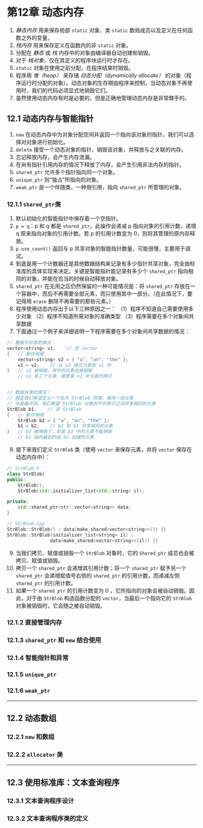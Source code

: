 # 第12章 动态内存

1. *静态内存* 用来保存局部 `static` 对象、类 `static` 数局成员以及定义在任何函数之外的变量。
2. *栈内存* 用来保存定义在函数内的非 `static` 对象。
3. 分配在 *静态* 或 *栈* 内存中的对象由编译器自动创建和销毁。
4. 对于 *栈对象*，仅在其定义的程序块运行时才存在。
5. `static` 对象在使用之前分配，在程序结束时销毁。
6. 程序用 *堆（heap）* 来存储 *动态分配（dynamically allocate）* 的对象（程序运行时分配的对象）。动态对象的生存期由程序来控制，当动态对象不再使用时，我们的代码必须显式地销毁它们。
7. 虽然使用动态内存有时是必要的，但是正确地管理动态内存是非常棘手的。

## 12.1 动态内存与智能指针

1. `new` 在动态内存中为对象分配空间并返回一个指向该对象的指针，我们可以选择对对象进行初始化。
2. `delete` 接受一个动态对象的指针，销毁该对象，并释放与之关联的内存。
3. 忘记释放内存，会产生内存泄漏。
4. 在尚有指针引用内存的情况下释放了内存，会产生引用非法内存的指针。
5. `shared_ptr` 允许多个指针指向同一个对象。
6. `unique_ptr` 则“独占”所指向的对象。
7. `weak_ptr` 是一个伴随类，一种弱引用，指向 `shared_ptr` 所管理的对象。

### 12.1.1 `shared_ptr`类

1. 默认初始化的智能指针中保存着一个空指针。
2. `p = q`：p 和 q 都是 `shared_ptr`，此操作会递减 p 指向对象的引用计数，递增 q 原来指向对象的引用计数。若 p 的引用计数变为 0，则将其管理的原内存释放。
3. `p.use_count()` 返回与 p 共享对象的智能指针数量，可能很慢，主要用于调试。
4. 到底是用一个计数器还是其他数据结构来记录有多少指针共享对象，完全由标准库的具体实现来决定。关键是智能指针能记录有多少个 `shared_ptr` 指向相同的对象，并能在恰当的时候自动释放对象。
5. `shared_ptr` 在无用之后仍然保留的一种可能情况是：将 `shared_ptr` 存放在一个容器中，而后不再需要全部元素，而只使用其中一部分。（在此情况下，要记得用 `erase` 删除不再需要的那些元素。）
6. 程序使用动态内存出于以下三种原因之一：
（1）程序不知道自己需要使用多少对象
（2）程序不知道所需对象的准确类型
（3）程序需要在多个对象间共享数据
7. 下面通过一个例子来详细说明一下程序需要在多个对象间共享数据的情况：

```c++
// 数据不共享的情况：
vector<string> v1;    // 空 vector
{   // 新作用域
    vector<string> v2 = { "a", "an", "the" };
    v1 = v2;    // 从 v2 拷贝元素到 v1 中
}   // v2 被销毁，其中的元素也被销毁
    // v1 有三个元素，是原来 v2 中元素的拷贝


// 数据共享的情况：
// 假定我们希望定义一个名为 StrBlob 的类，保存一组元素
// 与容器不同，我们希望 StrBlob 对象的不同拷贝之间共享相同的元素
StrBlob b1;    // 空 StrBlob
{   // 新作用域
    StrBlob b2 = { "a", "an", "the" };
    b1 = b2;    // b2 和 b1 共享相同的元素
}   // b2 被销毁了，但是 b2 中的元素不能销毁
    // b1 指向最初的由 b2 创建的元素
```

8. 接下来我们定义 `StrBlob` 类（使用 `vector` 来保存元素，并将 `vector` 保存在动态内存中）：

```c++
// StrBlob.h
class StrBlob{
public:
    StrBlob();
    StrBlob(std::initializer_list<std::string> il);

private:
    std::shared_ptr<str::vector<string>> data;
}

// StrBlob.cpp
StrBlob::StrBlob() : data(make_shared<vector<string>>()) {}
StrBlob::StrBlob(initializer_list<string> il) :
                data(make_shared<vector<string>>(il)) {}
```

9. 当我们拷贝、赋值或销毁一个 `StrBlob` 对象时，它的 `Shared_ptr` 成员也会被拷贝、赋值或销毁。
10. 拷贝一个 `shared_ptr` 会递增其引用计数；将一个 `shared_ptr` 赋予另一个 `shared_ptr` 会递增赋值号右侧的 `shared_ptr` 的引用计数，而递减左侧 `shared_ptr` 的引用计数。
11. 如果一个 `shared_ptr` 的引用计数变为 0 ，它所指向的对象会被自动销毁。因此，对于由 `StrBlob` 构造函数分配的 `vector`，当最后一个指向它的 `StrBlob` 对象被销毁时，它会随之被自动销毁。

### 12.1.2 直接管理内存


### 12.1.3 `shared_ptr` 和 `new` 结合使用


### 12.1.4 智能指针和异常


### 12.1.5 `unique_ptr`


### 12.1.6 `weak_ptr`

----

## 12.2 动态数组

### 12.2.1 `new` 和数组


### 12.2.2 `allocator` 类


----

## 12.3 使用标准库：文本查询程序

### 12.3.1 文本查询程序设计


### 12.3.2 文本查询程序类的定义
